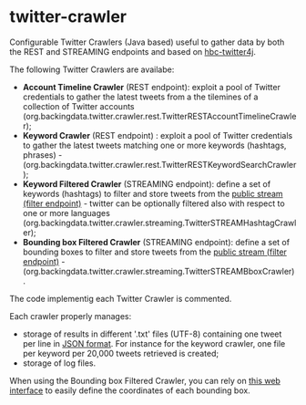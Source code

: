 # twitter-crawler
Configurable Twitter Crawlers (Java based) useful to gather data by both the REST and STREAMING endpoints and based on [hbc-twitter4j](https://mvnrepository.com/artifact/com.twitter/hbc-twitter4j "hbc-twitter4j").  

The following Twitter Crawlers are availabe:
 * **Account Timeline Crawler** (REST endpoint): exploit a pool of Twitter credentials to gather the latest tweets from a the tilemines of a collection of Twitter accounts (org.backingdata.twitter.crawler.rest.TwitterRESTAccountTimelineCrawler);
 * **Keyword Crawler** (REST endpoint) : exploit a pool of Twitter credentials to gather the latest tweets matching one or more keywords (hashtags, phrases) - (org.backingdata.twitter.crawler.rest.TwitterRESTKeywordSearchCrawler);
 * **Keyword Filtered Crawler** (STREAMING endpoint): define a set of keywords (hashtags) to filter and store tweets from the [public stream (filter endpoint)](https://dev.twitter.com/streaming/reference/post/statuses/filter "public stream (filter endpoint)") - twitter can be optionally filtered also with respect to one or more languages (org.backingdata.twitter.crawler.streaming.TwitterSTREAMHashtagCrawler);
 * **Bounding box Filtered Crawler** (STREAMING endpoint): define a set of bounding boxes to filter and store tweets from the [public stream (filter endpoint)](https://dev.twitter.com/streaming/reference/post/statuses/filter "public stream (filter endpoint)") - (org.backingdata.twitter.crawler.streaming.TwitterSTREAMBboxCrawler).
 
 The code implementig each Twitter Crawler is commented.
 
 Each crawler properly manages:
 * storage of results in different '.txt' files (UTF-8) containing one tweet per line in [JSON format](https://dev.twitter.com/overview/api/tweets, "JSON format of tweet"). For instance for the keyword crawler, one file per keyword per 20,000 tweets retrieved is created;
 * storage of log files.
 
When using the Bounding box Filtered Crawler, you can rely on [this web interface](http://penggalian.org/bbox/, "bounding box Web interface") to easily define the coordinates of each bounding box.
 
 


